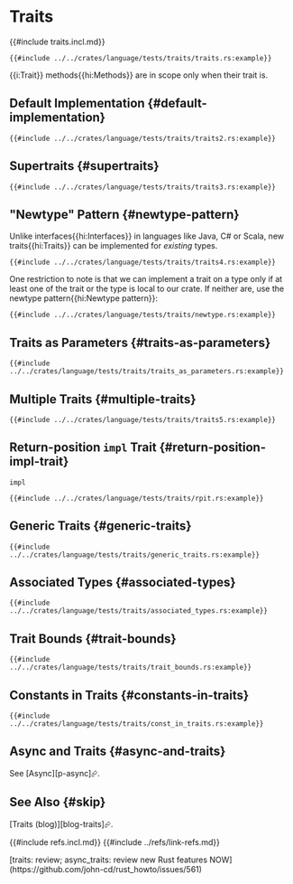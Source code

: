 # Traits

{{#include traits.incl.md}}

```rust,editable
{{#include ../../crates/language/tests/traits/traits.rs:example}}
```

{{i:Trait}} methods{{hi:Methods}} are in scope only when their trait is.

## Default Implementation {#default-implementation}

```rust,editable
{{#include ../../crates/language/tests/traits/traits2.rs:example}}
```

## Supertraits {#supertraits}

```rust,editable
{{#include ../../crates/language/tests/traits/traits3.rs:example}}
```

## "Newtype" Pattern {#newtype-pattern}

Unlike interfaces{{hi:Interfaces}} in languages like Java, C# or Scala, new traits{{hi:Traits}} can be implemented for _existing_ types.

```rust,editable
{{#include ../../crates/language/tests/traits/traits4.rs:example}}
```

One restriction to note is that we can implement a trait on a type only if at least one of the trait or the type is local to our crate. If neither are, use the newtype pattern{{hi:Newtype pattern}}:

```rust,editable
{{#include ../../crates/language/tests/traits/newtype.rs:example}}
```

## Traits as Parameters {#traits-as-parameters}

```rust,editable
{{#include ../../crates/language/tests/traits/traits_as_parameters.rs:example}}
```

## Multiple Traits {#multiple-traits}

```rust,editable
{{#include ../../crates/language/tests/traits/traits5.rs:example}}
```

## Return-position `impl` Trait {#return-position-impl-trait}

`impl`

```rust,editable
{{#include ../../crates/language/tests/traits/rpit.rs:example}}
```

## Generic Traits {#generic-traits}

```rust,editable
{{#include ../../crates/language/tests/traits/generic_traits.rs:example}}
```

## Associated Types {#associated-types}

```rust,editable
{{#include ../../crates/language/tests/traits/associated_types.rs:example}}
```

## Trait Bounds {#trait-bounds}

```rust,editable
{{#include ../../crates/language/tests/traits/trait_bounds.rs:example}}
```

## Constants in Traits {#constants-in-traits}

```rust,editable
{{#include ../../crates/language/tests/traits/const_in_traits.rs:example}}
```

## Async and Traits {#async-and-traits}

See [Async][p-async]⮳.

## See Also {#skip}

[Traits (blog)][blog-traits]⮳.

{{#include refs.incl.md}}
{{#include ../refs/link-refs.md}}

<div class="hidden">
[traits: review; async_traits: review new Rust features NOW](https://github.com/john-cd/rust_howto/issues/561)
</div>
